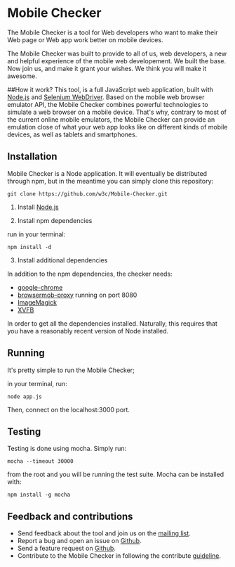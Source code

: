 # Mobile Checker
The Mobile Checker is a tool for Web developers who want to make their Web page or Web app work better on mobile devices.

The Mobile Checker was built to provide to all of us, web developers, a new and helpful experience of the mobile web developement.
We built the base. Now join us, and make it grant your wishes. We think you will make it awesome.

##How it work?
This tool, is a full JavaScript web application, built with [Node.js](http://nodejs.org/) and [Selenium WebDriver](http://docs.seleniumhq.org/projects/webdriver/). Based on the mobile web browser emulator API, the Mobile Checker combines powerful technologies to simulate a web browser on a mobile device.
That's why, contrary to most of the current online mobile emulators, the Mobile Checker can provide an emulation close of what your web app looks like on different kinds of mobile devices, as well as tablets and smartphones.


## Installation
Mobile Checker is a Node application. It will eventually be distributed through npm, but in the meantime
you can simply clone this repository:

	git clone https://github.com/w3c/Mobile-Checker.git
 
1. Install [Node.js](http://nodejs.org/)

2. Install npm dependencies

run in your terminal:

	npm install -d

3. Install additional dependencies

In addition to the npm dependencies, the checker needs:
* [google-chrome](https://www.google.com/chrome/)
* [browsermob-proxy](https://github.com/lightbody/browsermob-proxy/) running on port 8080
* [ImageMagick](http://www.imagemagick.org/)
* [XVFB](http://www.x.org/archive/X11R7.6/doc/man/man1/Xvfb.1.xhtml)

In order to get all the dependencies installed. Naturally, this requires that you have a reasonably
recent version of Node installed.

## Running
It's pretty simple to run the Mobile Checker;

in your terminal, run:

    node app.js

Then, connect on the localhost:3000 port.

## Testing
Testing is done using mocha. Simply run:

    mocha --timeout 30000

from the root and you will be running the test suite. Mocha can be installed with:

    npm install -g mocha

## Feedback and contributions

* Send feedback about the tool and join us on the [mailing list](public-qa-dev@w3.org).
* Report a bug and open an issue on [Github](https://github.com/w3c/Mobile-Checker/issues).
* Send a feature request on [Github](https://github.com/w3c/Mobile-Checker/issues).
* Contribute to the Mobile Checker in following the contribute [guideline](https://github.com/w3c/Mobile-Checker/blob/master/CONTRIBUTING.md).




